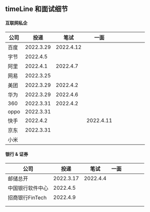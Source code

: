 ## timeLine 和面试细节



#### 互联网私企

| 公司 | 投递      | 笔试      | 一面      |      |      |      |      |      |      |
| ---- | --------- | --------- | --------- | ---- | ---- | ---- | ---- | ---- | ---- |
| 百度 | 2022.3.29 | 2022.4.12 |           |      |      |      |      |      |      |
| 字节 | 2022.4.5  |           |           |      |      |      |      |      |      |
| 阿里 | 2022.4.1  | 2022.4.7  |           |      |      |      |      |      |      |
| 网易 | 2022.3.25 |           |           |      |      |      |      |      |      |
| 美团 | 2022.3.29 | 2022.4.2  |           |      |      |      |      |      |      |
| 华为 | 2022.3.29 | 2022.4.6  |           |      |      |      |      |      |      |
| 360  | 2022.3.31 | 2022.4.2  |           |      |      |      |      |      |      |
| oppo | 2022.3.31 |           |           |      |      |      |      |      |      |
| 快手 | 2022.4.2  |           | 2022.4.11 |      |      |      |      |      |      |
| 京东 | 2022.3.31 |           |           |      |      |      |      |      |      |
| 小米 |           |           |           |      |      |      |      |      |      |



#### 银行 & 证券

| 公司             | 投递      | 笔试     | 一面 |      |      |      |      |
| ---------------- | --------- | -------- | ---- | ---- | ---- | ---- | ---- |
| 邮储总开         | 2022.3.17 | 2022.4.4 |      |      |      |      |      |
| 中国银行软件中心 | 2022.4.5  |          |      |      |      |      |      |
| 招商银行FinTech  | 2022.4.9  |          |      |      |      |      |      |
|                  |           |          |      |      |      |      |      |
|                  |           |          |      |      |      |      |      |

